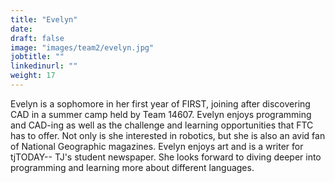 ```yaml
---
title: "Evelyn"
date:
draft: false
image: "images/team2/evelyn.jpg"
jobtitle: ""
linkedinurl: ""
weight: 17
---
```


Evelyn is a sophomore in her first year of FIRST, joining after discovering CAD in a summer camp held by Team 14607. Evelyn enjoys programming and CAD-ing as well as the challenge and learning opportunities that FTC has to offer. Not only is she interested in robotics, but she is also an avid fan of National Geographic magazines. Evelyn enjoys art and is a writer for tjTODAY-- TJ's student newspaper. She looks forward to diving deeper into programming and learning more about different languages.

